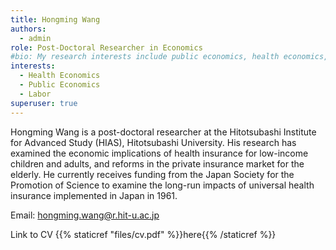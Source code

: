 ```yaml
---
title: Hongming Wang
authors:
  - admin
role: Post-Doctoral Researcher in Economics
#bio: My research interests include public economics, health economics, and labor.
interests:
  - Health Economics
  - Public Economics
  - Labor
superuser: true
---
```

Hongming Wang is a post-doctoral researcher at the Hitotsubashi Institute for Advanced Study (HIAS), Hitotsubashi University. His research has examined the economic implications of health insurance for low-income children and adults, and reforms in the private insurance market for the elderly. He currently receives funding from the Japan Society for the Promotion of Science to examine the long-run impacts of universal health insurance implemented in Japan in 1961.

Email: hongming.wang@r.hit-u.ac.jp

Link to CV {{% staticref "files/cv.pdf" %}}here{{% /staticref %}}
